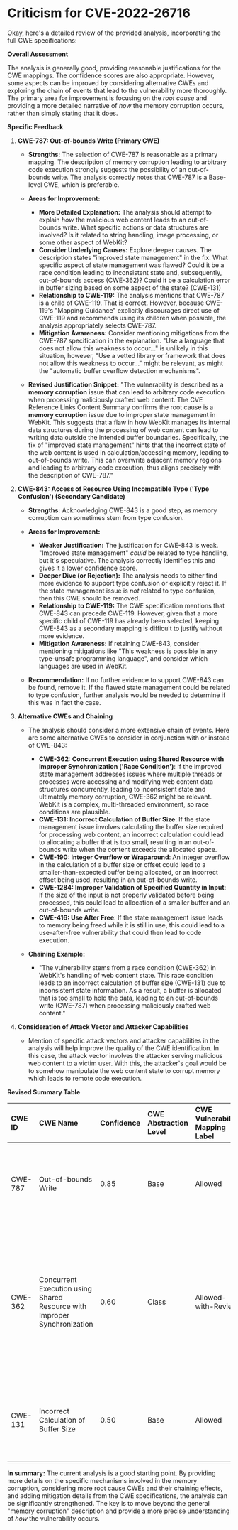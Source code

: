 # Criticism for CVE-2022-26716

Okay, here's a detailed review of the provided analysis, incorporating the full CWE specifications:

**Overall Assessment**

The analysis is generally good, providing reasonable justifications for the CWE mappings.  The confidence scores are also appropriate.  However, some aspects can be improved by considering alternative CWEs and exploring the chain of events that lead to the vulnerability more thoroughly.  The primary area for improvement is focusing on the *root cause* and providing a more detailed narrative of *how* the memory corruption occurs, rather than simply stating that it does.

**Specific Feedback**

1.  **CWE-787: Out-of-bounds Write (Primary CWE)**

    *   **Strengths:** The selection of CWE-787 is reasonable as a primary mapping. The description of memory corruption leading to arbitrary code execution strongly suggests the possibility of an out-of-bounds write. The analysis correctly notes that CWE-787 is a Base-level CWE, which is preferable.

    *   **Areas for Improvement:**

        *   **More Detailed Explanation:** The analysis should attempt to explain *how* the malicious web content leads to an out-of-bounds write. What specific actions or data structures are involved? Is it related to string handling, image processing, or some other aspect of WebKit?
        *   **Consider Underlying Causes:** Explore deeper causes. The description states "improved state management" in the fix. What specific aspect of state management was flawed? Could it be a race condition leading to inconsistent state and, subsequently, out-of-bounds access (CWE-362)?  Could it be a calculation error in buffer sizing based on some aspect of the state? (CWE-131)
        *   **Relationship to CWE-119:** The analysis mentions that CWE-787 is a child of CWE-119. That is correct. However, because CWE-119's "Mapping Guidance" explicitly discourages direct use of CWE-119 and recommends using its children when possible, the analysis appropriately selects CWE-787.
        *   **Mitigation Awareness:** Consider mentioning mitigations from the CWE-787 specification in the explanation. "Use a language that does not allow this weakness to occur..." is unlikely in this situation, however, "Use a vetted library or framework that does not allow this weakness to occur..." might be relevant, as might the "automatic buffer overflow detection mechanisms".

    *   **Revised Justification Snippet:** "The vulnerability is described as a **memory corruption** issue that can lead to arbitrary code execution when processing maliciously crafted web content. The CVE Reference Links Content Summary confirms the root cause is a **memory corruption** issue due to improper state management in WebKit. This suggests that a flaw in how WebKit manages its internal data structures during the processing of web content can lead to writing data outside the intended buffer boundaries. Specifically, the fix of "improved state management" hints that the incorrect state of the web content is used in calculation/accessing memory, leading to out-of-bounds write.  This can overwrite adjacent memory regions and leading to arbitrary code execution, thus aligns precisely with the description of CWE-787."

2.  **CWE-843: Access of Resource Using Incompatible Type ('Type Confusion') (Secondary Candidate)**

    *   **Strengths:**  Acknowledging CWE-843 is a good step, as memory corruption can sometimes stem from type confusion.

    *   **Areas for Improvement:**

        *   **Weaker Justification:** The justification for CWE-843 is weak.  "Improved state management" *could* be related to type handling, but it's speculative.  The analysis correctly identifies this and gives it a lower confidence score.
        *   **Deeper Dive (or Rejection):**  The analysis needs to either find more evidence to support type confusion or explicitly reject it.  If the state management issue is *not* related to type confusion, then this CWE should be removed.
        *   **Relationship to CWE-119:** The CWE specification mentions that CWE-843 can precede CWE-119.  However, given that a more specific child of CWE-119 has already been selected, keeping CWE-843 as a secondary mapping is difficult to justify without more evidence.
        *   **Mitigation Awareness:**  If retaining CWE-843, consider mentioning mitigations like "This weakness is possible in any type-unsafe programming language", and consider which languages are used in WebKit.

    *   **Recommendation:** If no further evidence to support CWE-843 can be found, remove it. If the flawed state management could be related to type confusion, further analysis would be needed to determine if this was in fact the case.

3. **Alternative CWEs and Chaining**

    * The analysis should consider a more extensive chain of events. Here are some alternative CWEs to consider in conjunction with or instead of CWE-843:
        * **CWE-362: Concurrent Execution using Shared Resource with Improper Synchronization ('Race Condition')**: If the improved state management addresses issues where multiple threads or processes were accessing and modifying web content data structures concurrently, leading to inconsistent state and ultimately memory corruption, CWE-362 might be relevant. WebKit is a complex, multi-threaded environment, so race conditions are plausible.
        * **CWE-131: Incorrect Calculation of Buffer Size**: If the state management issue involves calculating the buffer size required for processing web content, an incorrect calculation could lead to allocating a buffer that is too small, resulting in an out-of-bounds write when the content exceeds the allocated space.
        * **CWE-190: Integer Overflow or Wraparound**: An integer overflow in the calculation of a buffer size or offset could lead to a smaller-than-expected buffer being allocated, or an incorrect offset being used, resulting in an out-of-bounds write.
        * **CWE-1284: Improper Validation of Specified Quantity in Input**: If the size of the input is not properly validated before being processed, this could lead to allocation of a smaller buffer and an out-of-bounds write.
        * **CWE-416: Use After Free**: If the state management issue leads to memory being freed while it is still in use, this could lead to a use-after-free vulnerability that could then lead to code execution.

    * **Chaining Example:**

        *   "The vulnerability stems from a race condition (CWE-362) in WebKit's handling of web content state. This race condition leads to an incorrect calculation of buffer size (CWE-131) due to inconsistent state information. As a result, a buffer is allocated that is too small to hold the data, leading to an out-of-bounds write (CWE-787) when processing maliciously crafted web content."

4. **Consideration of Attack Vector and Attacker Capabilities**
   * Mention of specific attack vectors and attacker capabilities in the analysis will help improve the quality of the CWE identification. In this case, the attack vector involves the attacker serving malicious web content to a victim user. With this, the attacker's goal would be to somehow manipulate the web content state to corrupt memory which leads to remote code execution.

**Revised Summary Table**

| CWE ID    | CWE Name                                                             | Confidence | CWE Abstraction Level | CWE Vulnerability Mapping Label | CWE-Vulnerability Mapping Notes                                                                                                                                      |
| :-------- | :------------------------------------------------------------------- | :--------- | :-------------------- | :------------------------------ | :----------------------------------------------------------------------------------------------------------------------------------------------------------------- |
| CWE-787   | Out-of-bounds Write                                                  | 0.85       | Base                  | Allowed                       | Primary CWE.  Result of flawed state management in WebKit leading to writing beyond buffer boundaries.                                                            |
| CWE-362   | Concurrent Execution using Shared Resource with Improper Synchronization | 0.60       | Class                  | Allowed-with-Review                 | Secondary Candidate.  Speculative; improved state management might address race conditions in WebKit, however more information would be needed to make a certain determination.                                             |
| CWE-131 | Incorrect Calculation of Buffer Size                                                  | 0.50       | Base                  | Allowed                       | Tertiary Candidate.  Speculative; flawed state management *could* be related to calculating an incorrect size.                    |

**In summary:** The current analysis is a good starting point. By providing more details on the specific mechanisms involved in the memory corruption, considering more root cause CWEs and their chaining effects, and adding mitigation details from the CWE specifications, the analysis can be significantly strengthened. The key is to move beyond the general "memory corruption" description and provide a more precise understanding of *how* the vulnerability occurs.